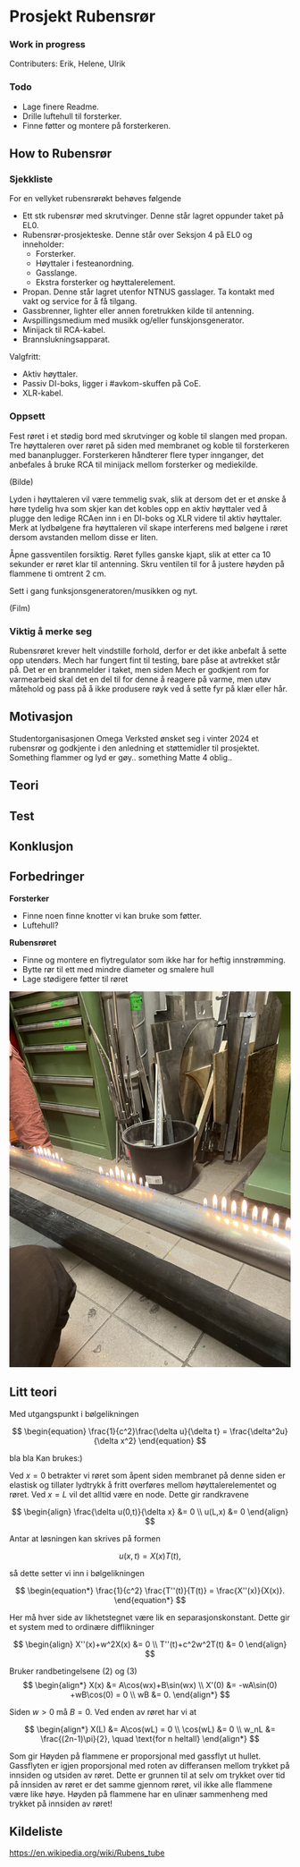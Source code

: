 # Prosjekt Rubensrør
### Work in progress
Contributers:
Erik, Helene, Ulrik
### Todo
* Lage finere Readme.
* Drille luftehull til forsterker.
* Finne føtter og montere på forsterkeren.

## How to Rubensrør
### Sjekkliste
For en vellyket rubensrørøkt behøves følgende
- Ett stk rubensrør med skrutvinger. Denne står lagret oppunder taket på EL0.
- Rubensrør-prosjekteske. Denne står over Seksjon 4 på EL0 og inneholder:
    - Forsterker.
    - Høyttaler i festeanordning.
    - Gasslange.
    - Ekstra forsterker og høyttalerelement.
- Propan. Denne står lagret utenfor NTNUS gasslager. Ta kontakt med vakt og service for å få tilgang.
- Gassbrenner, lighter eller annen foretrukken kilde til antenning.
- Avspillingsmedium med musikk og/eller funskjonsgenerator.
- Minijack til RCA-kabel.
- Brannslukningsapparat.

Valgfritt:
- Aktiv høyttaler.
- Passiv DI-boks, ligger i #avkom-skuffen på CoE.
- XLR-kabel.

### Oppsett
Fest røret i et stødig bord med skrutvinger og koble til slangen med propan. Tre høyttaleren over røret på siden med membranet og koble til forsterkeren med bananplugger. Forsterkeren håndterer flere typer innganger, det anbefales å bruke RCA til minijack mellom forsterker og mediekilde.

 (Bilde)

 Lyden i høyttaleren vil være temmelig svak, slik at dersom det er et ønske å høre tydelig hva som skjer kan det kobles opp en aktiv høyttaler ved å plugge den ledige RCAen inn i en DI-boks og XLR videre til aktiv høyttaler. Merk at lydbølgene fra høyttaleren vil skape interferens med bølgene i røret dersom avstanden mellom disse er liten.

Åpne gassventilen forsiktig. Røret fylles ganske kjapt, slik at etter ca 10 sekunder er røret klar til antenning. Skru ventilen til for å justere høyden på flammene ti omtrent 2 cm.

Sett i gang funksjonsgeneratoren/musikken og nyt.

 (Film)

### Viktig å merke seg
Rubensrøret krever helt vindstille forhold, derfor er det ikke anbefalt å sette opp utendørs. Mech har fungert fint til testing, bare påse at avtrekket står på. Det er en brannmelder i taket, men siden Mech er godkjent rom for varmearbeid skal det en del til for denne å reagere på varme, men utøv måtehold og pass på å ikke produsere røyk ved å sette fyr på klær eller hår.

## Motivasjon
Studentorganisasjonen Omega Verksted ønsket seg i vinter 2024 et rubensrør og godkjente i den anledning et støttemidler til prosjektet. Something flammer og lyd er gøy.. something Matte 4 oblig..

## Teori

## Test

## Konklusjon

## Forbedringer



**Forsterker**
* Finne noen finne knotter vi kan bruke som føtter.
* Luftehull?

**Rubensrøret**
* Finne og montere en flytregulator som ikke har for heftig innstrømming.
* Bytte rør til ett med mindre diameter og smalere hull
* Lage stødigere føtter til røret

![First_nodes](/Media/first_nodes.jpg)


## Litt teori
Med utgangspunkt i bølgelikningen

$$
\begin{equation}
\frac{1}{c^2}\frac{\delta u}{\delta t} = \frac{\delta^2u}{\delta x^2}
\end{equation}
$$

bla bla
Kan brukes:)

Ved $x=0$ betrakter vi røret som åpent siden membranet på denne siden er elastisk og tillater lydtrykk å fritt overføres mellom høyttalerelementet og røret. Ved $x=L$ vil det alltid være en node. Dette gir randkravene

$$
\begin{align}
\frac{\delta u(0,t)}{\delta x} &= 0 \\
u(L,x) &= 0
\end{align}
$$

Antar at løsningen kan skrives på formen

$$
\begin{equation}
u(x,t)=X(x)T(t),
\end{equation}
$$

så dette setter vi inn i bølgelikningen

$$
\begin{equation*}
\frac{1}{c^2} \frac{T''(t)}{T(t)} = \frac{X''(x)}{X(x)}.
\end{equation*}
$$

Her må hver side av likhetstegnet være lik en separasjonskonstant. Dette gir et system med to ordinære difflikninger

$$
\begin{align}
X''(x)+w^2X(x) &= 0     \\ 
T''(t)+c^2w^2T(t) &= 0   
\end{align}
$$

Bruker randbetingelsene (2) og (3)
$$
\begin{align*}
X(x) &= A\cos(wx)+B\sin(wx)     \\
X'(0) &= -wA\sin(0) +wB\cos(0) = 0 \\
wB &= 0.
\end{align*}
$$

Siden $w>0$ må $B=0$. Ved enden av røret har vi at

$$
\begin{align*}
X(L) &= A\cos(wL) = 0   \\
\cos(wL) &= 0     \\
w_nL &= \frac{(2n-1)\pi}{2}, \quad \text{for n heltall}
\end{align*}
$$

Som gir 
Høyden på flammene er proporsjonal med gassflyt ut hullet. Gassflyten er igjen proporsjonal med roten av differansen mellom trykket på innsiden og utsiden av røret. Dette er grunnen til at selv om trykket over tid på innsiden av røret er det samme gjennom røret, vil ikke alle flammene være like høye. Høyden på flammene har en ulinær sammenheng med trykket på innsiden av røret!


## Kildeliste
https://en.wikipedia.org/wiki/Rubens_tube


